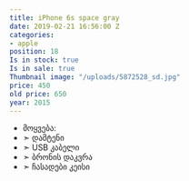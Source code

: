 ```yaml
---
title: iPhone 6s space gray
date: 2019-02-21 16:56:00 Z
categories:
- apple
position: 18
Is in stock: true
Is in sale: true
Thumbnail image: "/uploads/5872528_sd.jpg"
price: 450
old price: 650
year: 2015
---
```


* მოყვება: 
* ➣ დამტენი
* ➣ USB კაბელი
* ➣ ბრონის დაკვრა
* ➣ ჩასადები კეისი